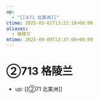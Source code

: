 ```yaml
---
up:
  - "[[②71 北美洲]]"
ctime: 2025-03-01T13:22:18+08:00
aliases:
  - 格陵兰
mtime: 2025-09-09T12:37:06+08:00
---
```


# ②713 格陵兰

- up: [[②71 北美洲]]
